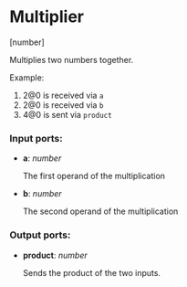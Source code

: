 # Multiplier

[number]

Multiplies two numbers together.

Example:

1. 2@0 is received via `a`
2. 2@0 is received via `b`
3. 4@0 is sent via `product`

### Input ports:

* __a__: _number_

    The first operand of the multiplication



* __b__: _number_

    The second operand of the multiplication



### Output ports:

* __product__: _number_

    Sends the product of the two inputs.



